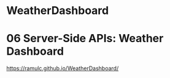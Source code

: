 # WeatherDashboard
# 06 Server-Side APIs: Weather Dashboard

https://ramulc.github.io/WeatherDashboard/
